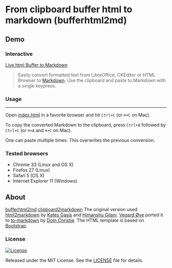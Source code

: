 From clipboard buffer html to markdown (bufferhtml2md)
==================

Demo
----

### Interactive

[Live html Buffer to Markdown](https://telecran-telecrit.github.io/bufferhtml2md/)

> Easily convert formatted text from LibreOffice, CKEditor or HTML Browser to
> [Markdown](https://daringfireball.net/projects/markdown/syntax).
> Use the clipboard and paste to Markdown with a single keypress.
>

### Usage
-----

Open [index.html](index.html) in a favorite browser and hit `Ctrl+C`
(or `⌘+C` on Mac).

To copy the converted Markdown to the clipboard, press `Ctrl+A`
followed by `Ctrl+C` (or `⌘+A` and `⌘+C` on Mac).

One can paste multiple times. This overwrites the previous conversion.

### Tested browsers

-   Chrome 33 (Linux and OS X)
-   Firefox 27 (Linux)
-   Safari 5 (OS X)
-   Internet Explorer 11 (Windows)

About
-----

[bufferhtml2md](https://github.com/telecran-telecrit/bufferhtml2md)
[clipboard2markdown](https://github.com/euangoddard/clipboard2markdown)
The original version used
[html2markdown](https://github.com/kates/html2markdown) by
[Kates Gasis](https://github.com/kates) and
[Himanshu Gilani](https://github.com/hgilani).
[Vegard Øye](https://github.com/epsil) ported it to
[to-markdown](https://github.com/domchristie/to-markdown) by
[Dom Christie](https://github.com/domchristie). The HTML template
is based on [Bootstrap](http://getbootstrap.com/).

### License

[![License][license-image]][license-url]

Released under the MIT License. See the [LICENSE](LICENSE) file
for details.

[license-image]: https://img.shields.io/npm/l/markdownlint.svg
[license-url]: http://opensource.org/licenses/MIT
